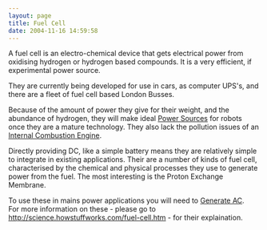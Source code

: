 ```yaml
---
layout: page
title: Fuel Cell
date: 2004-11-16 14:59:58
---
```

<p>A fuel cell is an electro-chemical device that gets electrical power from oxidising hydrogen or hydrogen based compounds. It is a very efficient, if experimental power source.
</p>
<p>They are currently being developed for use in cars, as computer UPS's, and there are a fleet of fuel cell based London Busses.
</p>
<p>Because of the amount of power they give for their weight, and the abundance of hydrogen, they will make ideal <a class="wiki" href="/wiki/power_sources.html" title="Power Sources">Power Sources</a> for robots once they are a mature technology. They also lack the pollution issues of an <a class="wiki" href="/wiki/internal_combustion_engine.html" title="As used in the common automobile">Internal Combustion Engine</a>.
</p>
<p>Directly providing DC, like a simple battery means they are relatively simple to integrate in existing applications. Their are a number of kinds of fuel cell, characterised by the chemical and physical processes they use to generate power from the fuel. The most interesting is the Proton Exchange Membrane.
</p>
<p>To use these in mains power applications you will need to <a class="wiki" href="/wiki/generating_ac_from_dc.html" title="Generating AC From DC">Generate AC</a>.
<br/>For more information on these - please go to <a  href="http://science.howstuffworks.com/fuel-cell.htm" rel="external" target="_blank">http://science.howstuffworks.com/fuel-cell.htm</a> - for their explaination.
</p>
